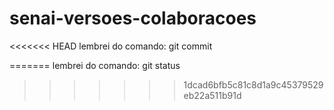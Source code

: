 # senai-versoes-colaboracoes

<<<<<<< HEAD
lembrei do comando: git commit

=======
lembrei do comando: git status
>>>>>>> 1dcad6bfb5c81c8d1a9c45379529eb22a511b91d
